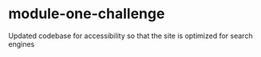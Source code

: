 # module-one-challenge
Updated codebase for accessibility so that the site is optimized for search engines

